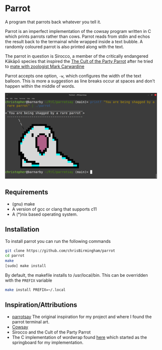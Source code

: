 # Parrot

A program that parrots back whatever you tell it.

Parrot is an imperfect implementation of the cowsay program written in C which prints parrots rather than cows. Parrot reads from stdin and echos the result back to the termainal while wrapped inside a text bubble. A randomly coloured parrot is also printed along with the text.

The parrot in question is Sirocco, a member of the critically endangered Kākāpō species that inspired the [The Cult of the Party Parrot](https://cultofthepartyparrot.com/) after he tried to [mate with zoologist Mark Carwardine](https://www.youtube.com/watch?v=9T1vfsHYiKY)

Parrot accepts one option, `-w`, which configures the width of the text balloon. This is more a suggestion as line breaks occur at spaces and don't
happen within the middle of words.

![Example of using the parrot program](parrot.png)

## Requirements

* (gnu) make
* A version of gcc or clang that supports c11
* A (*)nix based operating system.

## Installation

To install parrot you can run the following commands

```sh
git clone https://github.com/chrisBirmingham/parrot
cd parrot
make
[sudo] make install
```

By default, the makefile installs to /usr/local/bin. This can be overridden
with the `PREFIX` variable

```sh
make install PREFIX=~/.local
```

## Inspiration/Attributions

* [parrotsay](https://github.com/matheuss/parrotsay-api) The original inspiration for my project and where I found the parrot terminal art.
* [Cowsay](https://github.com/tnalpgge/rank-amateur-cowsay)
* Sirocco and the Cult of the Party Parrot
* The C implementation of wordwrap found [here](https://rosettacode.org/wiki/Word_wrap) which started as the springboard for my implementation.
